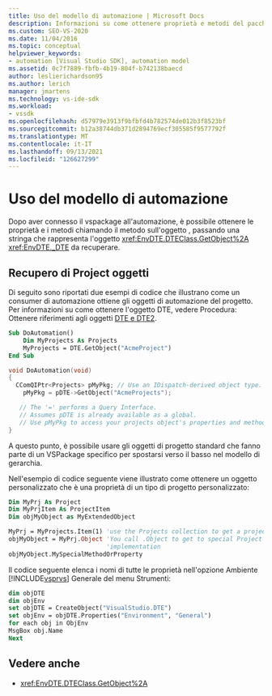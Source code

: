 ```yaml
---
title: Uso del modello di automazione | Microsoft Docs
description: Informazioni su come ottenere proprietà e metodi del pacchetto VSPackage dopo la connessione al modello di automazione.
ms.custom: SEO-VS-2020
ms.date: 11/04/2016
ms.topic: conceptual
helpviewer_keywords:
- automation [Visual Studio SDK], automation model
ms.assetid: 0c7f7889-fbfb-4b19-804f-b742138baecd
author: leslierichardson95
ms.author: lerich
manager: jmartens
ms.technology: vs-ide-sdk
ms.workload:
- vssdk
ms.openlocfilehash: d57979e3913f9bfbfd4b782574de012b3f8523bf
ms.sourcegitcommit: b12a38744db371d2894769ecf305585f9577792f
ms.translationtype: MT
ms.contentlocale: it-IT
ms.lasthandoff: 09/13/2021
ms.locfileid: "126627299"
---
```

# <a name="using-the-automation-model"></a>Uso del modello di automazione
Dopo aver connesso il vspackage all'automazione, è possibile ottenere le proprietà e i metodi chiamando il metodo sull'oggetto , passando una stringa che rappresenta l'oggetto <xref:EnvDTE.DTEClass.GetObject%2A> <xref:EnvDTE._DTE> da recuperare.

## <a name="obtaining-project-objects"></a>Recupero di Project oggetti
 Di seguito sono riportati due esempi di codice che illustrano come un consumer di automazione ottiene gli oggetti di automazione del progetto. Per informazioni su come ottenere l'oggetto DTE, vedere Procedura: Ottenere riferimenti agli oggetti [DTE e DTE2](/previous-versions/68shb4dw(v=vs.140)).

```vb
Sub DoAutomation()
    Dim MyProjects As Projects
    MyProjects = DTE.GetObject("AcmeProject")
End Sub
```

```cpp
void DoAutomation(void)
{
  CComQIPtr<Projects> pMyPkg; // Use an IDispatch-derived object type.
    pMyPkg = pDTE->GetObject("AcmeProjects");

   // The '=' performs a Query Interface.
   // Assumes pDTE is already available as a global.
   // Use pMyPkg to access your projects object's properties and methods.
}

```

 A questo punto, è possibile usare gli oggetti di progetto standard che fanno parte di un VSPackage specifico per spostarsi verso il basso nel modello di gerarchia.

 Nell'esempio di codice seguente viene illustrato come ottenere un oggetto personalizzato che è una proprietà di un tipo di progetto personalizzato:

```vb
Dim MyPrj As Project
Dim MyPrjItem As ProjectItem
Dim objMyObject as MyExtendedObject

MyPrj = MyProjects.Item(1) 'use the Projects collection to get a project
objMyObject = MyPrj.Object 'You call .Object to get to special Project
                           'implementation
objMyObject.MySpecialMethodOrProperty
```

 Il codice seguente elenca i nomi di tutte le proprietà nell'opzione Ambiente [!INCLUDE[vsprvs](../../code-quality/includes/vsprvs_md.md)] Generale del menu Strumenti:  

```vb
dim objDTE
dim objEnv
set objDTE = CreateObject("VisualStudio.DTE")
set objEnv = objDTE.Properties("Environment", "General")
for each obj in ObjEnv
MsgBox obj.Name
Next

```

## <a name="see-also"></a>Vedere anche
- <xref:EnvDTE.DTEClass.GetObject%2A>